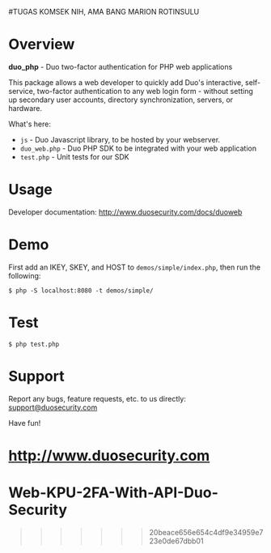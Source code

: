 #TUGAS KOMSEK NIH, AMA BANG MARION ROTINSULU


# Overview

**duo_php** - Duo two-factor authentication for PHP web applications

This package allows a web developer to quickly add Duo's interactive, self-service, two-factor authentication to any web login form - without setting up secondary user accounts, directory synchronization, servers, or hardware.

What's here:

* `js` - Duo Javascript library, to be hosted by your webserver.
* `duo_web.php` - Duo PHP SDK to be integrated with your web application
* `test.php` -  Unit tests for our SDK

# Usage

Developer documentation: <http://www.duosecurity.com/docs/duoweb>

# Demo

First add an IKEY, SKEY, and HOST to `demos/simple/index.php`, then run the following:

```
$ php -S localhost:8080 -t demos/simple/
```

# Test

```
$ php test.php
```

# Support

Report any bugs, feature requests, etc. to us directly:
support@duosecurity.com

Have fun!

<http://www.duosecurity.com>
=======
# Web-KPU-2FA-With-API-Duo-Security
>>>>>>> 20beace656e654c4df9e34959e723e0de67dbb01
